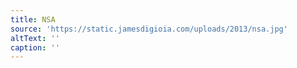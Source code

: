 ```yaml
---
title: NSA
source: 'https://static.jamesdigioia.com/uploads/2013/nsa.jpg'
altText: ''
caption: ''
---
```


